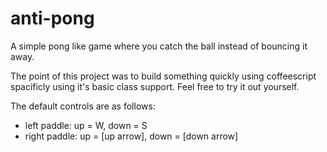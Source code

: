 anti-pong
=========

A simple pong like game where you catch the ball instead of bouncing it away.

The point of this project was to build something quickly using coffeescript spacificly using it's basic class support. Feel free to try it out yourself.

The default controls are as follows:
- left paddle: up = W, down = S
- right paddle: up = [up arrow], down = [down arrow]
